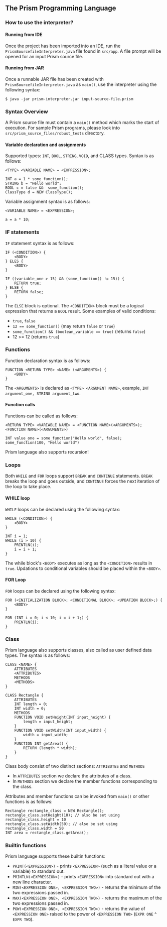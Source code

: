 ## The Prism Programming Language

### How to use the interpreter? 
#### Running from IDE
Once the project has been imported into an IDE, run the `PrismSourcefileInterpreter.java` file found in `src/app`. A file prompt will be opened for an input Prism source file.
#### Running from JAR	
Once a runnable JAR file has been created with `PrismSourcefileInterpreter.java` as `main()`, use the interpreter using the following syntax:
```
$ java -jar prism-interpreter.jar input-source-file.prism
```

### Syntax Overview
A Prism source file must contain a `main()` method which marks the start of execution. For sample Prism programs, please look into `src/prism_source_files/robust_tests` directory.
#### Variable declaration and assignments
Supported types: `INT`, `BOOL`, `STRING`, `VOID`, and CLASS types.
Syntax is as follows:
```
<TYPE> <VARIABLE NAME> = <EXPRESSION>;

INT a = 1 * some_function();
STRING b = "Hello world";
BOOL c = false &&  some_function();
ClassType d = NEW ClassType();
```

Variable assignment syntax is as follows:
```
<VARIABLE NAME> = <EXPRESSION>;

a = a * 10;
```

### IF statements
`IF` statement syntax is as follows:
```
IF (<CONDITION>) {
	<BODY>
} ELES {
	<BODY>
}

IF ((variable_one > 15) && (some_function() != 15)) {
	RETURN true;
} ELSE {
	RETURN false;
}
```
The `ELSE` block is optional.
The `<CONDITION>` block must be a logical expression that returns a `BOOL` result. Some examples of valid conditions:
* `true`, `false`
* `12 == some_function()` (may return `false` or `true`)
* `some_function() && (boolean_variable == true)` (returns `false`)
* 12 >= 12 (returns `true`)

### Functions
Function declaration syntax is as follows:
```
FUNCTION <RETURN TYPE> <NAME> (<ARGUMENTS>) {
	<BODY>
}
```
The `<ARGUMENTS>` is declared as `<TYPE> <ARGUMENT NAME>`, example, `INT argument_one, STRING argument_two`.

#### Function calls
Functions can be called as follows:
```
<RETURN TYPE> <VARIABLE NAME> = <FUNCTION NAME>(<ARGUMENTS>);
<FUNCTION NAME>(<ARGUMENTS>)

INT value_one = some_function("Hello world", false);
some_function(100, "Hello world")
```
Prism language also supports recursion!

### Loops
Both `WHILE` and `FOR` loops support `BREAK` and `CONTINUE` statements. `BREAK` breaks the loop and goes outside, and `CONTINUE` forces the next iteration of the loop to take place.
#### WHILE loop
`WHILE` loops can be declared using the following syntax:
```
WHILE (<CONDITION>) {
	<BODY>
}

INT i = 1;
WHILE (i > 10) {
	PRINTLN(i);
	i = i + 1;
}
```
The while block's `<BODY>` executes as long as the `<CONDITION>` results in `true`. Updations to conditional variables should be placed within the `<BODY>`.

#### FOR Loop
`FOR` loops can be declared using the following syntax:
```
FOR (<INITIALIZATION BLOCK>; <CONDITIONAL BLOCK>; <UPDATION BLOCK>;) {
	<BODY>
}

FOR (INT i = 0; i < 10; i = i + 1;) {
	PRINTLN(i);
}
```

### Class
Prism language also supports classes, also called as user defined data types. The syntax is as follows:
```
CLASS <NAME> {
	ATTRIBUTES
	<ATTRIBUTES>
	METHODS
	<METHODS>
}

CLASS Rectangle {
	ATTRIBUTES
	INT length = 0;
	INT width = 0;
	METHODS
	FUNCTION VOID setHeight(INT input_height) {
		length = input_height;	
	}
	FUNCTION VOID setWidth(INT input_width) {
		width = input_width;
	}
	FUNCTION INT getArea() {
		RETURN (length * width);
	}
}
```
Class body consist of two distinct sections: `ATTRIBUTES` and `METHODS`
* In `ATTRIBUTES` section we declare the attributes of a class.
* In `METHODS` section we declare the member functions corresponding to the class.

Attributes and member functions can be invoked from `main()` or other functions is as follows:
```
Rectangle rectangle_class = NEW Rectangle();
rectangle_class.setHeight(10); // also be set using rectangle_class.height = 10
rectangle_class.setWidth(50); // also be set using rectangle_class.width = 50
INT area = rectangle_class.getArea();
```

### Builtin functions
Prism language supports these builtin functions:
* `PRINT(<EXPRESSION>)` - prints `<EXPRESSION>` (such as a literal value or a variable) to standard out.
* `PRINTLN(<EXPRESSION>)` - prints `<EXPRESSION>` into standard out with a new line character.
* `MIN(<EXPRESSION ONE>, <EXPRESSION TWO>)` - returns the minimum of the two expressions passed in.
* `MAX(<EXPRESSION ONE>, <EXPRESSION TWO>)` - returns the maximum of the two expressions passed in.
* `POW(<EXPRESSION ONE>, <EXPRESSION TWO>)` - returns the value of `<EXPRESSION ONE>` raised to the power of `<EXPRESSION TWO>` (`EXPR ONE` ^ `EXPR TWO`).

